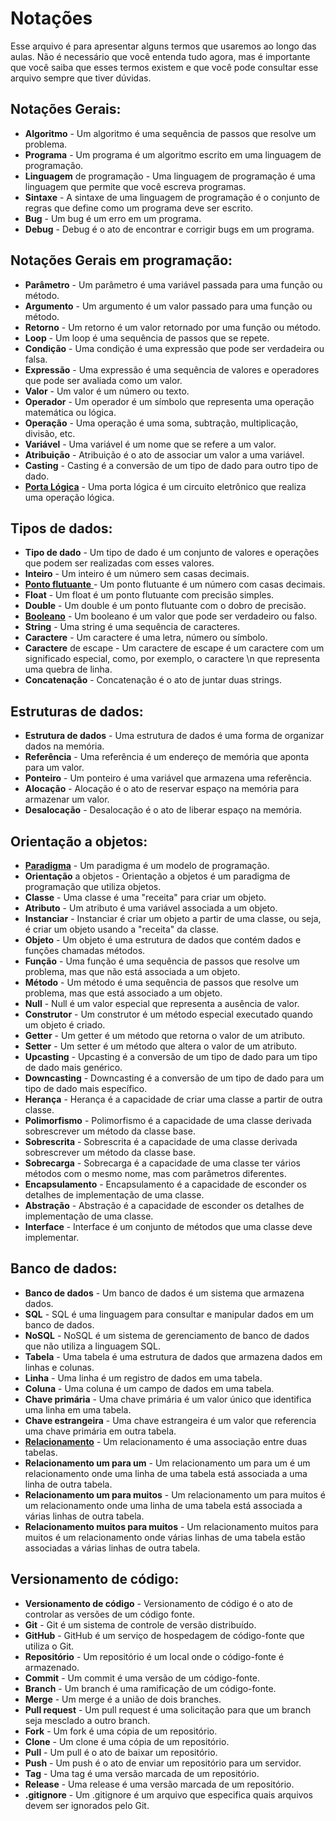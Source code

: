 # Notações

Esse arquivo é para apresentar alguns termos que usaremos ao longo das aulas.
Não é necessário que você entenda tudo agora, mas é importante que você saiba que esses termos existem e que você
pode consultar esse arquivo sempre que tiver dúvidas.

## Notações Gerais:

* **Algoritmo** - Um algoritmo é uma sequência de passos que resolve um problema.
* **Programa** - Um programa é um algoritmo escrito em uma linguagem de programação.
* **Linguagem** de programação - Uma linguagem de programação é uma linguagem que permite que você escreva programas.
* **Sintaxe** - A sintaxe de uma linguagem de programação é o conjunto de regras que define como um programa deve ser escrito.
* **Bug** - Um bug é um erro em um programa.
* **Debug** - Debug é o ato de encontrar e corrigir bugs em um programa.

## Notações Gerais em programação:

* **Parâmetro** - Um parâmetro é uma variável passada para uma função ou método.
* **Argumento** - Um argumento é um valor passado para uma função ou método.
* **Retorno** - Um retorno é um valor retornado por uma função ou método.
* **Loop** - Um loop é uma sequência de passos que se repete.
* **Condição** - Uma condição é uma expressão que pode ser verdadeira ou falsa.
* **Expressão** - Uma expressão é uma sequência de valores e operadores que pode ser avaliada como um valor.
* **Valor** - Um valor é um número ou texto.
* **Operador** - Um operador é um símbolo que representa uma operação matemática ou lógica.
* **Operação** - Uma operação é uma soma, subtração, multiplicação, divisão, etc.
* **Variável** - Uma variável é um nome que se refere a um valor.
* **Atribuição** - Atribuição é o ato de associar um valor a uma variável.
* **Casting** - Casting é a conversão de um tipo de dado para outro tipo de dado.
* [**Porta Lógica**](https://pt.wikipedia.org/wiki/Porta_lógica) - Uma porta lógica é um circuito eletrônico que realiza uma operação lógica.

## Tipos de dados:

* **Tipo de dado** - Um tipo de dado é um conjunto de valores e operações que podem ser realizadas com esses valores.
* **Inteiro** - Um inteiro é um número sem casas decimais.
* [**Ponto flutuante** ](https://pt.wikipedia.org/wiki/Vírgula_flutuante)- Um ponto flutuante é um número com casas decimais.
* **Float** - Um float é um ponto flutuante com precisão simples.
* **Double** - Um double é um ponto flutuante com o dobro de precisão.
* [**Booleano**](https://pt.wikipedia.org/wiki/Álgebra_booliana) - Um booleano é um valor que pode ser verdadeiro ou falso.
* **String** - Uma string é uma sequência de caracteres.
* **Caractere** - Um caractere é uma letra, número ou símbolo.
* **Caractere** de escape - Um caractere de escape é um caractere com um significado especial, como, por exemplo, o caractere \n que representa uma quebra de linha.
* **Concatenação** - Concatenação é o ato de juntar duas strings.

## Estruturas de dados:

* **Estrutura de dados** - Uma estrutura de dados é uma forma de organizar dados na memória.
* **Referência** - Uma referência é um endereço de memória que aponta para um valor.
* **Ponteiro** - Um ponteiro é uma variável que armazena uma referência.
* **Alocação** - Alocação é o ato de reservar espaço na memória para armazenar um valor.
* **Desalocação** - Desalocação é o ato de liberar espaço na memória.

## Orientação a objetos:

* [**Paradigma**](https://pt.wikipedia.org/wiki/Paradigma_de_programação) - Um paradigma é um modelo de programação.
* **Orientação** a objetos - Orientação a objetos é um paradigma de programação que utiliza objetos.
* **Classe** - Uma classe é uma "receita" para criar um objeto.
* **Atributo** - Um atributo é uma variável associada a um objeto.
* **Instanciar** - Instanciar é criar um objeto a partir de uma classe, ou seja, é criar um objeto usando a "receita" da classe.
* **Objeto** - Um objeto é uma estrutura de dados que contém dados e funções chamadas métodos.
* **Função** - Uma função é uma sequência de passos que resolve um problema, mas que não está associada a um objeto.
* **Método** - Um método é uma sequência de passos que resolve um problema, mas que está associado a um objeto.
* **Null** - Null é um valor especial que representa a ausência de valor.
* **Construtor** - Um construtor é um método especial executado quando um objeto é criado.
* **Getter** - Um getter é um método que retorna o valor de um atributo.
* **Setter** - Um setter é um método que altera o valor de um atributo.
* **Upcasting** - Upcasting é a conversão de um tipo de dado para um tipo de dado mais genérico.
* **Downcasting** - Downcasting é a conversão de um tipo de dado para um tipo de dado mais específico.
* **Herança** - Herança é a capacidade de criar uma classe a partir de outra classe.
* **Polimorfismo** - Polimorfismo é a capacidade de uma classe derivada sobrescrever um método da classe base.
* **Sobrescrita** - Sobrescrita é a capacidade de uma classe derivada sobrescrever um método da classe base.
* **Sobrecarga** - Sobrecarga é a capacidade de uma classe ter vários métodos com o mesmo nome, mas com parâmetros diferentes.
* **Encapsulamento** - Encapsulamento é a capacidade de esconder os detalhes de implementação de uma classe.
* **Abstração** - Abstração é a capacidade de esconder os detalhes de implementação de uma classe.
* **Interface** - Interface é um conjunto de métodos que uma classe deve implementar.

## Banco de dados:

* **Banco de dados** - Um banco de dados é um sistema que armazena dados.
* **SQL** - SQL é uma linguagem para consultar e manipular dados em um banco de dados.
* **NoSQL** - NoSQL é um sistema de gerenciamento de banco de dados que não utiliza a linguagem SQL.
* **Tabela** - Uma tabela é uma estrutura de dados que armazena dados em linhas e colunas.
* **Linha** - Uma linha é um registro de dados em uma tabela.
* **Coluna** - Uma coluna é um campo de dados em uma tabela.
* **Chave primária** - Uma chave primária é um valor único que identifica uma linha em uma tabela.
* **Chave estrangeira** - Uma chave estrangeira é um valor que referencia uma chave primária em outra tabela.
* [**Relacionamento**](https://pt.wikipedia.org/wiki/Banco_de_dados_relacional) - Um relacionamento é uma associação entre duas tabelas.
* **Relacionamento um para um** - Um relacionamento um para um é um relacionamento onde uma linha de uma tabela está associada a uma linha de outra tabela.
* **Relacionamento um para muitos** - Um relacionamento um para muitos é um relacionamento onde uma linha de uma tabela está associada a várias linhas de outra tabela.
* **Relacionamento muitos para muitos** - Um relacionamento muitos para muitos é um relacionamento onde várias linhas de uma tabela estão associadas a várias linhas de outra tabela.

## Versionamento de código:

* **Versionamento de código** - Versionamento de código é o ato de controlar as versões de um código fonte.
* **Git** - Git é um sistema de controle de versão distribuído.
* **GitHub** - GitHub é um serviço de hospedagem de código-fonte que utiliza o Git.
* **Repositório** - Um repositório é um local onde o código-fonte é armazenado.
* **Commit** - Um commit é uma versão de um código-fonte.
* **Branch** - Um branch é uma ramificação de um código-fonte.
* **Merge** - Um merge é a união de dois branches.
* **Pull request** - Um pull request é uma solicitação para que um branch seja mesclado a outro branch.
* **Fork** - Um fork é uma cópia de um repositório.
* **Clone** - Um clone é uma cópia de um repositório.
* **Pull** - Um pull é o ato de baixar um repositório.
* **Push** - Um push é o ato de enviar um repositório para um servidor.
* **Tag** - Uma tag é uma versão marcada de um repositório.
* **Release** - Uma release é uma versão marcada de um repositório.
* **.gitignore** - Um .gitignore é um arquivo que especifica quais arquivos devem ser ignorados pelo Git.

